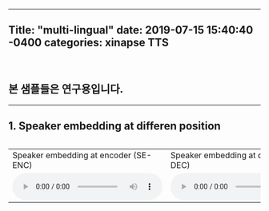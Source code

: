 ---
Title: "multi-lingual"
date: 2019-07-15 15:40:40 -0400
categories: xinapse TTS
-

<br><h2>본 샘플들은 연구용입니다.</h2>
<hr>
<h2 align="left">1. Speaker embedding at differen position</h3>
<div style="height: 420px">
<table align="left">
  <tr>      
    <td>Speaker embedding at encoder (SE-ENC)</td>
    <td>Speaker embedding at decoder (SE-DEC)</td>
  </tr>   
  <tr>
    <td><audio src="samples/SE-ENC/cn/000527.wav" controls=""></audio></td>
    <td><audio src="samples/SE-DEC/cn/000527.wav" controls=""></audio></td>
  </tr>
</table>
</div> 
